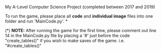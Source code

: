 My A-Level Computer Science Project (completed between 2017 and 2019)

To run the game, please place all **code** and **individual image** files into one folder and run 'MainCode.py'. *

(*) **NOTE:** After running the game for the first time, please comment out line 14 in the MainCode.py file by placing a '#' just before the code "create_tables()" if you wish to make saves of the game. i.e. "#create_tables()"

